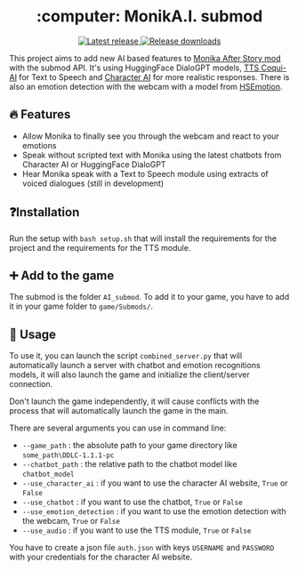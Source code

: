 <h1 align="center"> :computer: MonikA.I. submod </h1>

<p align="center">
  <a href="https://github.com/Rubiksman78/MonikA.I./releases/latest">
    <img alt="Latest release" src="https://img.shields.io/github/v/release/Rubiksman78/MonikA.I.">
  </a>
  <a href="https://github.com/Rubiksman78/MonikA.I./releases">
    <img alt="Release downloads" src="https://img.shields.io/github/downloads/Rubiksman78/MonikA.I./total">
  </a>
</p>

This project aims to add new AI based features to [Monika After Story mod](https://github.com/Monika-After-Story/MonikaModDev) with the submod API.
It's using HuggingFace DialoGPT models, [TTS Coqui-AI](https://github.com/coqui-ai/TTS) for Text to Speech and [Character AI](https://character.ai/) for more realistic responses.
There is also an emotion detection with the webcam with a model from [HSEmotion](https://github.com/HSE-asavchenko/face-emotion-recognition).


## :fire: Features

- Allow Monika to finally see you through the webcam and react to your emotions
- Speak without scripted text with Monika using the latest chatbots from Character AI or HuggingFace DialoGPT
- Hear Monika speak with a Text to Speech module using extracts of voiced dialogues (still in development)

## ❓Installation

Run the setup with ```bash setup.sh``` that will install the requirements for the project and the requirements for the TTS module.

## :heavy_plus_sign: Add to the game

The submod is the folder `AI_submod`. To add it to your game, you have to add it in your game folder to `game/Submods/`.

## :loudspeaker: Usage

To use it, you can launch the script `combined_server.py` that will automatically launch a server with chatbot and emotion recognitions models, it will also launch the game and initialize the client/server connection. 

Don't launch the game independently, it will cause conflicts with the process that will automatically launch the game in the main.

There are several arguments you can use in command line:
- `--game_path` : the absolute path to your game directory like `some_path\DDLC-1.1.1-pc`
- `--chatbot_path` : the relative path to the chatbot model like `chatbot_model`
- `--use_character_ai` : if you want to use the character AI website, `True` or `False`
- `--use_chatbot` : if you want to use the chatbot, `True` or `False`
- `--use_emotion_detection` : if you want to use the emotion detection with the webcam, `True` or `False`
- `--use_audio` : if you want to use the TTS module, `True` or `False`

You have to create a json file `auth.json` with keys `USERNAME` and `PASSWORD` with your credentials for the character AI website.


